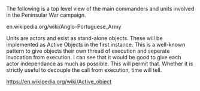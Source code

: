 The following is a top level view of the main commanders and units involved in the
Peninsular War campaign.
 
en.wikipedia.org/wiki/Anglo-Portuguese_Army

Units are actors and exist as stand-alone objects. These will be implemented as 
Active Objects in the first instance. This is a well-known pattern to give objects
their own thread of execution and seperate invocation from execution. I can see that
it would be good to give each actor independance as much as possible. This will
permit that. Whether it is strictly useful to decouple the call from execution, time
will tell.

https://en.wikipedia.org/wiki/Active_object


